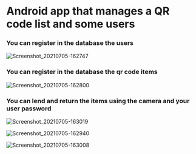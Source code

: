 <h1>Android app that manages a QR code list and some users</h1>

<h3>You can register in the database the users</h3>

![Screenshot_20210705-162747](https://user-images.githubusercontent.com/83731012/124515698-0f8ed900-ddae-11eb-9dd4-cb0745af68ab.jpg)

<h3>You can register in the database the qr code items</h3>

![Screenshot_20210705-162800](https://user-images.githubusercontent.com/83731012/124515720-1fa6b880-ddae-11eb-8a78-29ad30701ac3.jpg)

<h3>You can lend and return the items using the camera and your user password</h3>

![Screenshot_20210705-163019](https://user-images.githubusercontent.com/83731012/124515826-5f6da000-ddae-11eb-9e6e-e88a4f4cd57d.jpg)

![Screenshot_20210705-162940](https://user-images.githubusercontent.com/83731012/124515843-6a283500-ddae-11eb-8a5b-e0faa56f597b.jpg)

![Screenshot_20210705-163008](https://user-images.githubusercontent.com/83731012/124515833-6399bd80-ddae-11eb-888b-7a878bc05fef.jpg)

